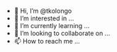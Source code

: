 - 👋 Hi, I’m @tkolongo
- 👀 I’m interested in ...
- 🌱 I’m currently learning ...
- 💞️ I’m looking to collaborate on ...
- 📫 How to reach me ...

<!---
tkolongo/tkolongo is a ✨ special ✨ repository because its `README.md` (this file) appears on your GitHub profile.
You can click the Preview link to take a look at your changes.
--->
